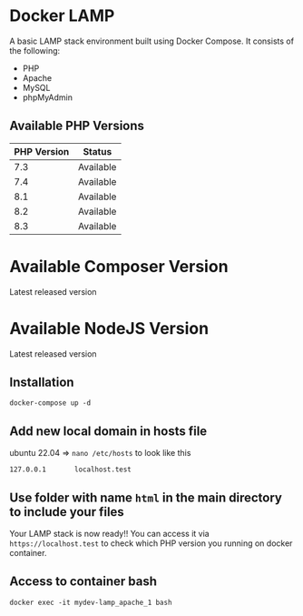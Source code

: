# Docker LAMP

A basic LAMP stack environment built using Docker Compose. It consists of the following:

- PHP
- Apache
- MySQL
- phpMyAdmin

## Available PHP Versions

| PHP Version | Status    |
|-------------|-----------|
| 7.3         | Available |
| 7.4         | Available |
| 8.1         | Available |
| 8.2         | Available |
| 8.3         | Available |

# Available Composer Version
Latest released version

# Available NodeJS Version
Latest released version

## Installation
[comment]: <> (Run docker container)
`docker-compose up -d`

## Add new local domain in hosts file

ubuntu 22.04 => `nano /etc/hosts` to look like this

`127.0.0.1       localhost.test`

## Use folder with name `html` in the main directory to include your files

Your LAMP stack is now ready!! You can access it via `https://localhost.test` to check which PHP version you running on docker container.

## Access to container bash
[comment]: <> (Access to bash command)
`docker exec -it mydev-lamp_apache_1 bash`
